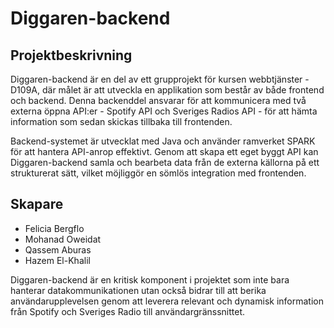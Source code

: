 # Diggaren-backend

## Projektbeskrivning
Diggaren-backend är en del av ett grupprojekt för kursen webbtjänster - D109A, där målet är att utveckla en applikation som består av både frontend och backend. Denna backenddel ansvarar för att kommunicera med två externa öppna API:er - Spotify API och Sveriges Radios API - för att hämta information som sedan skickas tillbaka till frontenden. 

Backend-systemet är utvecklat med Java och använder ramverket SPARK för att hantera API-anrop effektivt. Genom att skapa ett eget byggt API kan Diggaren-backend samla och bearbeta data från de externa källorna på ett strukturerat sätt, vilket möjliggör en sömlös integration med frontenden.

## Skapare
- Felicia Bergflo
- Mohanad Oweidat
- Qassem Aburas
- Hazem El-Khalil

Diggaren-backend är en kritisk komponent i projektet som inte bara hanterar datakommunikationen utan också bidrar till att berika användarupplevelsen genom att leverera relevant och dynamisk information från Spotify och Sveriges Radio till användargränssnittet.
